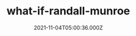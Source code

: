 ---
categories:
  - Anime & Manga
  - Books
  - Coding
  - Etc
  - Games
  
  - MoviesTV
  - Music
  - Pesonal
date: 2021-11-04T05:00:36.000Z
description: ''
draft: true
images: []
lead: ''
reddit: ''
series: ''
slug: what-if-randall-munroe
tags: []
thumbnail: ''
title: what-if-randall-munroe
toc: false
tweetId: ''

---